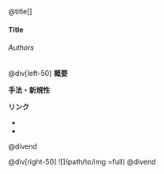 @title[]
#### Title
###### Authors
@div[left-50]
__概要__  

__手法・新規性__  

__リンク__  

- []()  
- []()  

@divend

@div[right-50]
![](path/to/img =full)
@divend